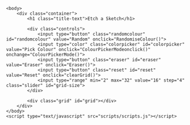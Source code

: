 <!DOCTYPE html>
<html>
    <head>
        <meta charset = "utf-8">
        <title>Etch a Sketch</title>
        <link href = "css/style.css" rel="stylesheet">
        <link rel="stylesheet" href="https://fonts.googleapis.com/css?family=Roboto">
    </head>

    <body>
        <div class="container">
            <h1 class="title-text">Etch a Sketch</h1>

            <div class="controls">
                <input type="button" class="randomcolour" id="randomcolour" value="Random" onclick="RandomiseColour()">
                <input type="color" class="colorpicker" id="colorpicker" value="Pick Colour" onclick="ColourPickerModeonclick()" onchange="ColourPickerMode()">
                <input type="button" class="eraser" id="eraser" value="Eraser" onclick="Eraser()">
                <input type="button" class="reset" id="reset" value="Reset" onclick="clearGrid()">
                <input type="range" min="2" max="32" value="16" step="4" class="slider" id="grid-size">                
            </div>

            <div class="grid" id="grid"></div>
        </div>
    </body>
    <script type="text/javascript" src="scripts/scripts.js"></script>
</html>